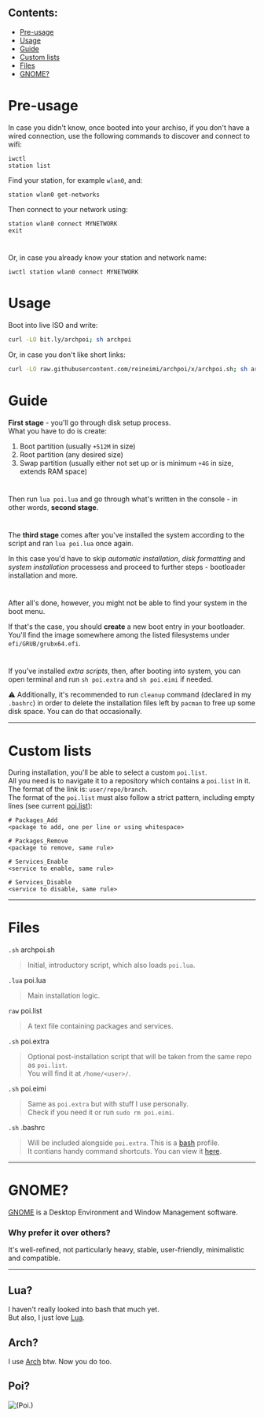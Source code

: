 ## Contents:
- [Pre-usage](https://github.com/reineimi/archpoi#pre-usage)
- [Usage](https://github.com/reineimi/archpoi#usage)
- [Guide](https://github.com/reineimi/archpoi#guide)
- [Custom lists](https://github.com/reineimi/archpoi#custom-lists)
- [Files](https://github.com/reineimi/archpoi#files)
- [GNOME?](https://github.com/reineimi/archpoi#gnome)

# Pre-usage
In case you didn't know, once booted into your archiso, if you don't have a wired connection, use the following commands to discover and connect to wifi:
```
iwctl
station list
```
Find your station, for example `wlan0`, and:
```
station wlan0 get-networks
```
Then connect to your network using:
```
station wlan0 connect MYNETWORK
exit
```
#
Or, in case you already know your station and network name:
```
iwctl station wlan0 connect MYNETWORK
```

# Usage
Boot into live ISO and write:
```bash
curl -LO bit.ly/archpoi; sh archpoi
```
Or, in case you don't like short links:
```bash
curl -LO raw.githubusercontent.com/reineimi/archpoi/x/archpoi.sh; sh archpoi.sh
```

# Guide
**First stage** - you'll go through disk setup process.<br>
What you have to do is create:
1. Boot partition (usually `+512M` in size)
2. Root partition (any desired size)
3. Swap partition (usually either not set up or is minimum `+4G` in size, extends RAM space)
#
Then run `lua poi.lua` and go through what's written in the console - in other words, **second stage**.
#
The **third stage** comes after you've installed the system according to the script and ran `lua poi.lua` once again.

In this case you'd have to skip *automatic installation*, *disk formatting* and *system installation* processess and proceed to further steps - bootloader installation and more.
#
After all's done, however, you might not be able to find your system in the boot menu.

If that's the case, you should **create** a new boot entry in your bootloader.<br>
You'll find the image somewhere among the listed filesystems under `efi/GRUB/grubx64.efi`.
#
If you've installed *extra scripts*, then, after booting into system, you can open terminal and run `sh poi.extra` and `sh poi.eimi` if needed.

⚠️ Additionally, it's recommended to run `cleanup` command (declared in my `.bashrc`) in order to delete the installation files left by `pacman` to free up some disk space. You can do that occasionally.

<hr>

# Custom lists
During installation, you'll be able to select a custom `poi.list`.<br>
All you need is to navigate it to a repository which contains a `poi.list` in it.<br>
The format of the link is: `user/repo/branch`.<br>
The format of the `poi.list` must also follow a strict pattern, including empty lines (see current [poi.list](https://github.com/reineimi/archpoi/blob/x/poi.list)):
```
# Packages_Add
<package to add, one per line or using whitespace>

# Packages_Remove
<package to remove, same rule>

# Services_Enable
<service to enable, same rule>

# Services_Disable
<service to disable, same rule>
```
<hr>

# Files
`.sh` archpoi.sh
> Initial, introductory script, which also loads `poi.lua`.

`.lua` poi.lua
> Main installation logic.

`raw` poi.list
> A text file containing packages and services.

`.sh` poi.extra
> Optional post-installation script that will be taken from the same repo as `poi.list`.<br>
You will find it at `/home/<user>/`.

`.sh` poi.eimi
> Same as `poi.extra` but with stuff I use personally.<br>
Check if you need it or run `sudo rm poi.eimi`.

`.sh` .bashrc
> Will be included alongside `poi.extra`. This is a [bash](https://en.wikipedia.org/wiki/Bash_(Unix_shell)) profile.<br>
It contians handy command shortcuts. You can view it [here](https://github.com/reineimi/arch/blob/x/.bashrc).
<hr>

# GNOME?
[GNOME](https://www.gnome.org/) is a Desktop Environment and Window Management software.

### Why prefer it over others?
It's well-refined, not particularly heavy, stable, user-friendly, minimalistic and compatible.
<hr>

## Lua?
I haven't really looked into bash that much yet.<br>
But also, I just love [Lua](https://www.lua.org/about.html).

## Arch?
I use [Arch](https://archlinux.org/) btw. Now you do too.

## Poi?
![(Poi.)](https://media1.tenor.com/m/z89eTLYza68AAAAd/yuudachi-poi.gif)
